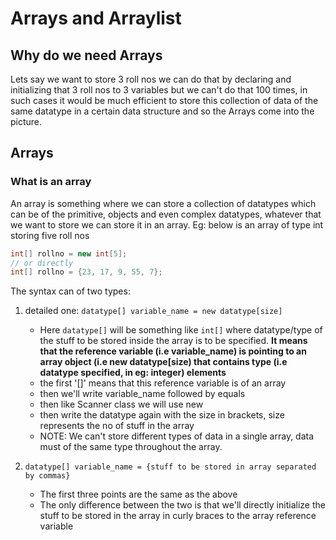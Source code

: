 # Arrays and Arraylist

## Why do we need Arrays

Lets say we want to store 3 roll nos we can do that by declaring and initializing that 3 roll nos to 3 variables but we can't do that 100 times, in such cases it would be much efficient to store this collection of data of the same datatype in a certain data structure and so the Arrays come into the picture. 

## Arrays

### What is an array

An array is something where we can store a collection of datatypes which can be of the primitive, objects and even complex datatypes, whatever that we want to store we can store it in an array. Eg: below is an array of type int storing five roll nos

```java
int[] rollno = new int[5];
// or directly
int[] rollno = {23, 17, 9, 55, 7};
```

The syntax can of two types:
1. detailed one: `datatype[] variable_name = new datatype[size]`
   - Here `datatype[]` will be something like `int[]` where datatype/type of the stuff to be stored inside the array is to be specified. **It means that the reference variable (i.e variable_name) is pointing to an array object (i.e new datatype[size) that contains type (i.e datatype specified, in eg: integer) elements**
   - the first '[]' means that this reference variable is of an array
   - then we'll write variable_name followed by equals
   - then like Scanner class we will use new 
   - then write the datatype again with the size in brackets, size represents the no of stuff in the array
   - NOTE: We can't store different types of data in a single array, data must of the same type throughout the array.

2. `datatype[] variable_name = {stuff to be stored in array separated by commas}`
   - The first three points are the same as the above
   - The only difference between the two is that we'll directly initialize the stuff to be stored in the array in curly braces to the array reference variable
